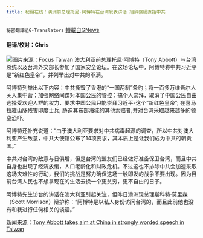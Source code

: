 ```yaml
---
title: 秘翻在线：澳洲前总理托尼·阿博特在台湾发表讲话 措辞强硬直指中共
---
```

`秘密翻譯組G-Translators` [轉載自GNews](https://gnews.org/zh-hans/1580948/)

#### 翻译/校对：Chris
![](https://assets.gnews.org/wp-content/uploads/2021/10/1500x1117_190335829915.jpg)图片来源：Focus Taiwan
澳大利亚前总理托尼·阿博特（Tony Abbott）与台湾总统以及台湾外交部长参加了国家安全论坛。在这场论坛中，阿博特称中共习近平是“新红色皇帝”，并列举出对中共的不满。

阿博特列举出以下内容：中共撕毁了香港的“一国两制”条约；将一百多万维吾尔人关入集中营；加强网络间谍对本国公民的管控；搞个人崇拜，取消了中国公民自由选择受欢迎人群的权力，要求中国公民只能崇拜习近平-这个“新红色皇帝”; 在喜马拉雅山脉残害印度士兵; 胁迫其东部海域的其他索赔者,并对台湾采取越来越多的领空恐吓。

阿博特还补充说道：“由于澳大利亚要求对中共病毒起源的调查，所以中共对澳大利亚产生敌意，中共大使馆公布了14项要求，其本质上是让我们成为中共的朝贡国。”

中共对台湾的敌意与日俱增，但是台湾的盟友们已经做好准备保卫台湾，而且中共自身也出现了经济放缓，人口老龄化和财政危机。不过这也不排除中共会加速采取这场灾难性的行动，我们的挑战是努力确保这场一触即发的战争不要出现。因为目前台湾人民也不想拿现在的生活去换一个更贫穷，更不自由的日子。

阿博特先生访台的讲话在澳大利亚引起关注，但昨日澳洲现总理斯科特·莫里森（Scott Morrison）辩护称：“阿博特是以私人身份访问台湾的，而且此前他也没有和我进行任何相关的谈话。”

新闻来源：[Tony Abbott takes aim at China in strongly worded speech in Taiwan](https://www.9news.com.au/national/tony-abbott-in-taiwan-speech-takes-aim-at-china/fcfb368e-8128-4df0-89ed-224ab6818d69)

